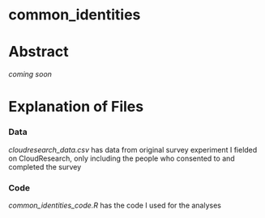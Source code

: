 # common_identities

# Abstract

*coming soon*

# Explanation of Files

### Data

*cloudresearch_data.csv* has data from original survey experiment I fielded on CloudResearch, only including the people who consented to and completed the survey

### Code

*common_identities_code.R* has the code I used for the analyses
